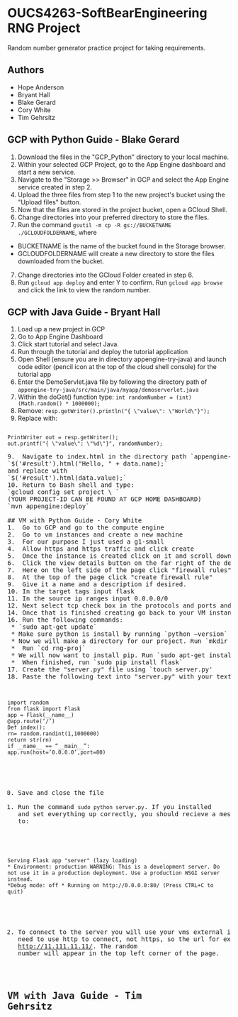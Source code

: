 # OUCS4263-SoftBearEngineering RNG Project
Random number generator practice project for taking requirements.

## Authors
- Hope Anderson
- Bryant Hall
- Blake Gerard
- Cory White
- Tim Gehrsitz

## GCP with Python Guide - Blake Gerard
1. Download the files in the "GCP_Python" directory to your local machine.
2. Within your selected GCP Project, go to the App Engine dashboard and start a new service.
3. Navigate to the "Storage >> Browser" in GCP and select the App Engine service created in step 2.
4. Upload the three files from step 1 to the new project's bucket using the "Upload files" button.
5. Now that the files are stored in the project bucket, open a GCloud Shell.
6. Change directories into your preferred directory to store the files.
6. Run the command `gsutil -m cp -R gs://BUCKETNAME ./GCLOUDFOLDERNAME`, where
 * BUCKETNAME is the name of the bucket found in the Storage browser.
 * GCLOUDFOLDERNAME will create a new directory to store the files downloaded from the bucket.
7. Change directories into the GCloud Folder created in step 6.
8. Run `gcloud app deploy` and enter Y to confirm. Run `gcloud app browse` and click the link to view the random number.


## GCP with Java Guide - Bryant Hall
1.	Load up a new project in GCP
2.	Go to App Engine Dashboard
3.	Click start tutorial and select Java.
4.	Run through the tutorial and deploy the tutorial application
5.	Open Shell (ensure you are in directory appengine-try-java) and launch code editor (pencil icon at the top of the cloud shell console) for the tutorial app
6.	Enter the DemoServlet.java file by following the directory path of `appengine-try-java/src/main/java/myapp/demoserverlet.java`
7.	Within the doGet() function type:
 `int randomNumber = (int)(Math.random() * 1000000);`
8. Remove:
`resp.getWriter().println("{ \"value\": \"World\"}");`
8.	Replace with:
<pre><code>
PrintWriter out = resp.getWriter();
out.printf("{ \"value\": \"%d\"}", randomNumber);
</code><pre>
9.	Navigate to index.html in the directory path `appengine-try-java/src/main/webapp/index.html` and delete the line 
`$('#result').html("Hello, " + data.name);`
and replace with
`$('#result').html(data.value);`
10.	Return to Bash shell and type:
`gcloud config set project \ <YOUR-PROJECT-ID>`
(YOUR PROJECT-ID CAN BE FOUND AT GCP HOME DASHBOARD)
`mvn appengine:deploy`

## VM with Python Guide - Cory White
1.	Go to GCP and go to the compute engine
2.	Go to vm instances and create a new machine
3.	For our purpose I just used a g1-small
4.	Allow https and https traffic and click create
5.	Once the instance is created click on it and scroll down to network interfaces
6.	Click the view details button on the far right of the default network row
7.	Here on the left side of the page click "firewall rules"
8.	At the top of the page click "create firewall rule"
9.	Give it a name and a description if desired.
10.	In the target tags input flask
11.	In the source ip ranges input 0.0.0.0/0
12.	Next select tcp check box in the protocols and ports and in the textbox input 5000. Click "Create"
14.	Once that is finished creating go back to your VM instance list and open up the ssh to the newly created VM
16.	Run the following commands:
 * `sudo apt-get update`
 * Make sure python is install by running `python –version` if not, `run sudo apt-get python`
 * Now we will make a directory for our project. Run `mkdir rng-proj`
 *	Run `cd rng-proj`
 * We will now want to install pip. Run `sudo apt-get install python-pip` and input "y" when it asks for confirmation
 *	When finished, run `sudo pip install flask`
17.	Create the "server.py" file using `touch server.py'
18.	Paste the following text into "server.py" with your text editor of choice:

<pre><code>
import random
from flask import Flask
app = Flask(__name__)
@app.route(‘/’)
Def index():
rn= random.randint(1,1000000)
return str(rn)
if __name__ == “__main__”:
app.run(host=’0.0.0.0’,port=80)
</code></pre>

20. Save and close the file
21. Run the command `sudo python server.py`. If you installed and set everything up correctly, you should recieve a message similar to:

<pre><code>
Serving Flask app "server" (lazy loading) 
* Environment: production WARNING: This is a development server. Do not use it in a production deployment. Use a production WSGI server instead. 
*Debug mode: off * Running on http://0.0.0.0:80/ (Press CTRL+C to quit)
</code></pre>

22. To connect to the server you will use your vms external ip but we need to use http to connect, not https, so the url for example would be http://11.111.11.11/. The random number will appear in the top left corner of the page.

## VM with Java Guide - Tim Gehrsitz
